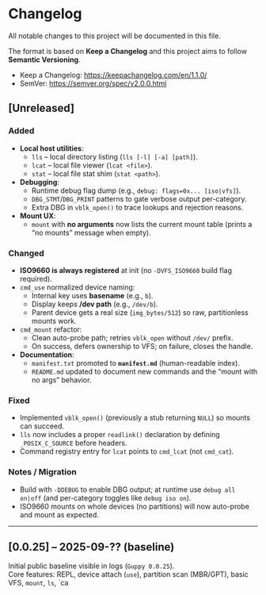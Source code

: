 # Changelog
All notable changes to this project will be documented in this file.

The format is based on **Keep a Changelog** and this project aims to follow **Semantic Versioning**.
- Keep a Changelog: https://keepachangelog.com/en/1.1.0/
- SemVer: https://semver.org/spec/v2.0.0.html

## [Unreleased]
### Added
- **Local host utilities**:
  - `lls` – local directory listing (`lls [-l] [-a] [path]`).
  - `lcat` – local file viewer (`lcat <file>`).
  - `stat` – local file stat shim (`stat <path>`).
- **Debugging**:
  - Runtime debug flag dump (e.g., `debug: flags=0x... [iso|vfs]`).
  - `DBG_STMT`/`DBG_PRINT` patterns to gate verbose output per-category.
  - Extra DBG in `vblk_open()` to trace lookups and rejection reasons.
- **Mount UX**:
  - `mount` with **no arguments** now lists the current mount table (prints a “no mounts” message when empty).

### Changed
- **ISO9660 is always registered** at init (no `-DVFS_ISO9660` build flag required).
- `cmd_use` normalized device naming:
  - Internal key uses **basename** (e.g., `b`).
  - Display keeps **/dev path** (e.g., `/dev/b`).
  - Parent device gets a real size (`img_bytes/512`) so raw, partitionless mounts work.
- `cmd_mount` refactor:
  - Clean auto-probe path; retries `vblk_open` without `/dev/` prefix.
  - On success, defers ownership to VFS; on failure, closes the handle.
- **Documentation**:
  - `manifest.txt` promoted to **`manifest.md`** (human-readable index).
  - `README.md` updated to document new commands and the “mount with no args” behavior.

### Fixed
- Implemented `vblk_open()` (previously a stub returning `NULL`) so mounts can succeed.
- `lls` now includes a proper `readlink()` declaration by defining `_POSIX_C_SOURCE` before headers.
- Command registry entry for `lcat` points to `cmd_lcat` (not `cmd_cat`).

### Notes / Migration
- Build with `-DDEBUG` to enable DBG output; at runtime use `debug all on|off` (and per-category toggles like `debug iso on`).
- ISO9660 mounts on whole devices (no partitions) will now auto-probe and mount as expected.

---

## [0.0.25] – 2025-09-?? (baseline)
Initial public baseline visible in logs (`Guppy 0.0.25`).  
Core features: REPL, device attach (`use`), partition scan (MBR/GPT), basic VFS, `mount`, `ls`, `ca